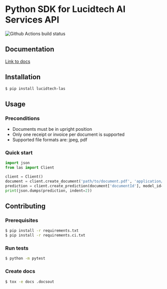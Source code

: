 # Python SDK for Lucidtech AI Services API

![Github Actions build status](https://github.com/LucidtechAI/las-sdk-python/workflows/main/badge.svg)

## Documentation

[Link to docs](https://docs.lucidtech.ai/reference/python)

## Installation

```bash
$ pip install lucidtech-las
```

## Usage

### Preconditions

- Documents must be in upright position
- Only one receipt or invoice per document is supported
- Supported file formats are: jpeg, pdf

### Quick start

```python
import json
from las import Client

client = Client()
document = client.create_document('path/to/document.pdf', 'application/pdf')
prediction = client.create_prediction(document['documentId'], model_id='las:model:<hex-uuid>')
print(json.dumps(prediction, indent=2))
```

## Contributing

### Prerequisites

```bash
$ pip install -r requirements.txt
$ pip install -r requirements.ci.txt 
```

### Run tests

```bash
$ python -m pytest
```

### Create docs

```bash
$ tox -e docs .docsout
```
